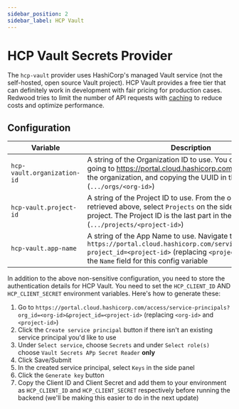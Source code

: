 ```yaml
---
sidebar_position: 2
sidebar_label: HCP Vault
---
```


# HCP Vault Secrets Provider

The `hcp-vault` provider uses HashiCorp's managed Vault service (not the self-hosted, open source Vault project). HCP Vault provides a free tier that can definitely work in development with fair pricing for production cases. Redwood tries to limit the number of API requests with [caching](./overview.md#caching) to reduce costs and optimize performance.

## Configuration

|Variable|Description|
|-|-|
|`hcp-vault.organization-id`|A string of the Organization ID to use. You can find this by going to https://portal.cloud.hashicorp.com/orgs, selecting the organization, and copying the UUID in the URL (`.../orgs/<org-id>`)|
|`hcp-vault.project-id`|A string of the Project ID to use. From the organization page retrieved above, select `Projects` on the side panel and pick a project. The Project ID is the last part in the id (`.../projects/<project-id>`)|
|`hcp-vault.app-name`|A string of the App Name to use. Navigate to `https://portal.cloud.hashicorp.com/services/secrets/apps?project_id=<project-id>` (replacing `<project-id>`) and use the `Name` field for this config variable|

In addition to the above non-sensitive configuration, you need to store the authentication details for HCP Vault. You need to set the `HCP_CLIENT_ID` AND `HCP_CLIENT_SECRET` environment variables. Here's how to generate these:

1. Go to `https://portal.cloud.hashicorp.com/access/service-principals?org_id=<org-id>&project_id=<project-id>` (replacing `<org-id>` and `<project-id>`)
1. Click the `Create service principal` button if there isn't an existing service principal you'd like to use
1. Under `Select service`, choose `Secrets` and under `Select role(s)` choose `Vault Secrets APp Secret Reader` **only**
1. Click Save/Submit
1. In the created service principal, select `Keys` in the side panel
1. Click the `Generate key` button
1. Copy the Client ID and Client Secret and add them to your environment as `HCP_CLIENT_ID` and `HCP_CLIENT_SECRET` respectively before running the backend (we'll be making this easier to do in the next update)
